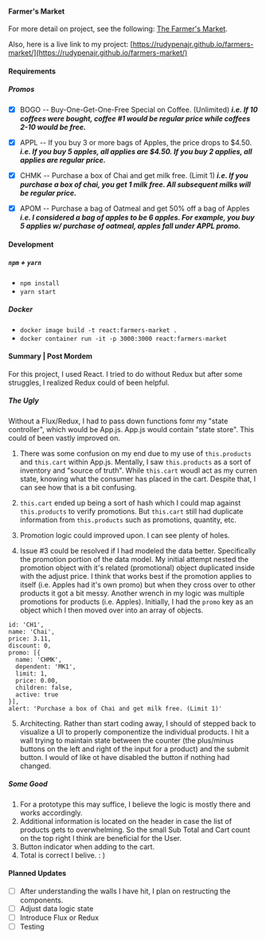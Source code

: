 #### Farmer's Market

For more detail on project, see the following: [The Farmer's Market](https://gist.github.com/keithhigbee/0473b604b067a0b945ceea845dde419e).

Also, here is a live link to my project: [https://rudypenajr.github.io/farmers-market/](https://rudypenajr.github.io/farmers-market/)


#### Requirements
##### Promos
 - [x] BOGO -- Buy-One-Get-One-Free Special on Coffee. (Unlimited) 
 ___i.e. If 10 coffees were bought, coffee #1 would be regular price while coffees 2-10 would be free.___
 
 - [x] APPL -- If you buy 3 or more bags of Apples, the price drops to $4.50.
 ___i.e. If you buy 5 apples, all applies are $4.50. If you buy 2 applies, all applies are regular price.___

 - [x] CHMK -- Purchase a box of Chai and get milk free. (Limit 1)
 ___i.e. If you purchase a box of chai, you get 1 milk free. All subsequent milks will be regular price.___

 - [x] APOM -- Purchase a bag of Oatmeal and get 50% off a bag of Apples
 ___i.e. I considered a bag of apples to be 6 apples. For example, you buy 5 applies w/ purchase of oatmeal, apples fall under APPL promo.___


#### Development
##### `npm` + `yarn`
- `npm install`
- `yarn start`

##### Docker
- `docker image build -t react:farmers-market .`
- `docker container run -it -p 3000:3000 react:farmers-market`

#### Summary | Post Mordem
For this project, I used React. I tried to do without Redux but after some struggles, I realized Redux could of been helpful.

##### The Ugly
Without a Flux/Redux, I had to pass down functions fomr my "state controller", which would be App.js.
App.js would contain "state store". This could of been vastly improved on. 

1. There was some confusion on my end due to my use of `this.products` and `this.cart` within App.js. Mentally, I saw `this.products` as a sort of inventory and "source of truth". While `this.cart` woudl act as my curren state, knowing what the consumer has placed in the cart. Despite that, I can see how that is a bit confusing.

2. `this.cart` ended up being a sort of hash which I could map against `this.products` to verify promotions. But `this.cart` still had duplicate information from `this.products` such as promotions, quantity, etc.

3. Promotion logic could improved upon. I can see plenty of holes.

4. Issue #3 could be resolved if I had modeled the data better. Specifically the promotion portion of the data model. My initial attempt nested the promotion object with it's related (promotional) object duplicated inside with the adjust price. I think that works best if the promotion applies to itself (i.e. Apples had it's own promo) but when they cross over to other products it got a bit messy. Another wrench in my logic was multiple promotions for products (i.e. Apples). Initially, I had the `promo` key as an object which I then moved over into an array of objects.

```
id: 'CH1',
name: 'Chai',
price: 3.11,
discount: 0,
promo: [{
  name: 'CHMK',
  dependent: 'MK1',
  limit: 1,
  price: 0.00,
  children: false,
  active: true
}],
alert: 'Purchase a box of Chai and get milk free. (Limit 1)'
```

5. Architecting. Rather than start coding away, I should of stepped back to visualize a UI to properly componentize the individual products. I hit a wall trying to maintain state between the counter (the plus/minus buttons on the left and right of the input for a product) and the submit button. I would of like ot have disabled the button if nothing had changed.


##### Some Good

1. For a prototype this may suffice, I believe the logic is mostly there and works accordingly. 
2. Additional information is located on the header in case the list of products gets to overwhelming. So the small Sub Total and Cart count on the top right I think are beneficial for the User.
3. Button indicator when adding to the cart.
4. Total is correct I belive. : )

#### Planned Updates
- [ ] After understanding the walls I have hit, I plan on restructing the components. 
- [ ] Adjust data logic state
- [ ] Introduce Flux or Redux
- [ ] Testing